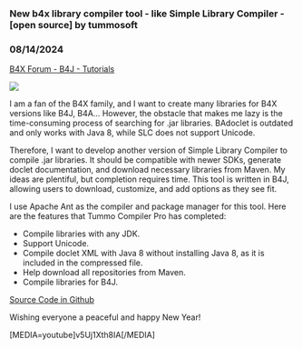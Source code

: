 ### New b4x library compiler tool - like Simple Library Compiler - [open source] by tummosoft
### 08/14/2024
[B4X Forum - B4J - Tutorials](https://www.b4x.com/android/forum/threads/158440/)

![](https://www.b4x.com/android/forum/attachments/149305)  
  
I am a fan of the B4X family, and I want to create many libraries for B4X versions like B4J, B4A… However, the obstacle that makes me lazy is the time-consuming process of searching for .jar libraries. BAdoclet is outdated and only works with Java 8, while SLC does not support Unicode.  
  
Therefore, I want to develop another version of Simple Library Compiler to compile .jar libraries. It should be compatible with newer SDKs, generate doclet documentation, and download necessary libraries from Maven. My ideas are plentiful, but completion requires time. This tool is written in B4J, allowing users to download, customize, and add options as they see fit.  
  
I use Apache Ant as the compiler and package manager for this tool. Here are the features that Tummo Compiler Pro has completed:  
  

- Compile libraries with any JDK.
- Support Unicode.
- Compile doclet XML with Java 8 without installing Java 8, as it is included in the compressed file.
- Help download all repositories from Maven.
- Compile libraries for B4J.

[Source Code in Github](https://github.com/tummosoft/TummoCompilerPro/tree/main)  
  
Wishing everyone a peaceful and happy New Year!  
  
[MEDIA=youtube]v5Uj1Xth8IA[/MEDIA]